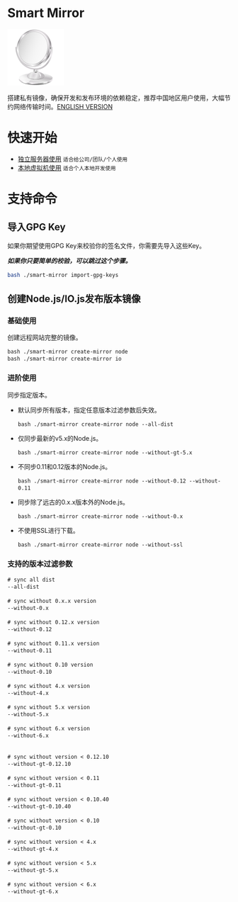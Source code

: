 # Smart Mirror

![I'm a Mirror!](./assets/mirror.png)

搭建私有镜像，确保开发和发布环境的依赖稳定，推荐中国地区用户使用，大幅节约网络传输时间。[ENGLISH VERSION](./doc/readme-en.md)

# 快速开始

- [独立服务器使用](./docs/standalone-server.md) `适合给公司/团队/个人使用`
- [本地虚拟机使用](./docs/local-virtual-machine.md) `适合个人本地开发使用`

# 支持命令

## 导入GPG Key

如果你期望使用GPG Key来校验你的签名文件，你需要先导入这些Key。

___如果你只要简单的校验，可以跳过这个步骤。___

```bash
bash ./smart-mirror import-gpg-keys
```

## 创建Node.js/IO.js发布版本镜像

### 基础使用

创建远程网站完整的镜像。

```
bash ./smart-mirror create-mirror node
bash ./smart-mirror create-mirror io
```

### 进阶使用

同步指定版本。

- 默认同步所有版本，指定任意版本过滤参数后失效。

    ```
    bash ./smart-mirror create-mirror node --all-dist
    ```

- 仅同步最新的v5.x的Node.js。

    ```
    bash ./smart-mirror create-mirror node --without-gt-5.x
    ```

- 不同步0.11和0.12版本的Node.js。

    ```
    bash ./smart-mirror create-mirror node --without-0.12 --without-0.11
    ```

- 同步除了远古的0.x.x版本外的Node.js。

    ```
    bash ./smart-mirror create-mirror node --without-0.x
    ```

- 不使用SSL进行下载。

    ```
    bash ./smart-mirror create-mirror node --without-ssl
    ```



### 支持的版本过滤参数

```
# sync all dist
--all-dist

# sync without 0.x.x version
--without-0.x

# sync without 0.12.x version
--without-0.12

# sync without 0.11.x version
--without-0.11

# sync without 0.10 version
--without-0.10

# sync without 4.x version
--without-4.x

# sync without 5.x version
--without-5.x

# sync without 6.x version
--without-6.x


# sync without version < 0.12.10
--without-gt-0.12.10

# sync without version < 0.11
--without-gt-0.11

# sync without version < 0.10.40
--without-gt-0.10.40

# sync without version < 0.10
--without-gt-0.10

# sync without version < 4.x
--without-gt-4.x

# sync without version < 5.x
--without-gt-5.x

# sync without version < 6.x
--without-gt-6.x

```